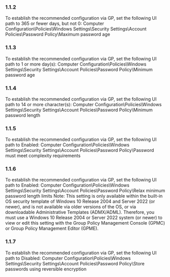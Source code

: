 
### 1.1.2  
To establish the recommended configuration via GP, set the following UI path to 365 or 
fewer days, but not 0: 
Computer Configuration\Policies\Windows Settings\Security Settings\Account 
Policies\Password Policy\Maximum password age 

### 1.1.3  
To establish the recommended configuration via GP, set the following UI path to 1 or more 
day(s): 
Computer Configuration\Policies\Windows Settings\Security Settings\Account 
Policies\Password Policy\Minimum password age 

### 1.1.4  
To establish the recommended configuration via GP, set the following UI path to 14 or 
more character(s): 
Computer Configuration\Policies\Windows Settings\Security Settings\Account 
Policies\Password Policy\Minimum password length 

### 1.1.5  
To establish the recommended configuration via GP, set the following UI path to Enabled: 
Computer Configuration\Policies\Windows Settings\Security Settings\Account 
Policies\Password Policy\Password must meet complexity requirements 

### 1.1.6  
To establish the recommended configuration via GP, set the following UI path to Enabled: 
Computer Configuration\Policies\Windows Settings\Security Settings\Account 
Policies\Password Policy\Relax minimum password length limits 
Note: This setting is only available within the built-in OS security template of Windows 10 
Release 2004 and Server 2022 (or newer), and is not available via older versions of the OS, 
or via downloadable Administrative Templates (ADMX/ADML). Therefore, you must use a 
Windows 10 Release 2004 or Server 2022 system (or newer) to view or edit this setting 
with the Group Policy Management Console (GPMC) or Group Policy Management Editor 
(GPME). 

### 1.1.7  
To establish the recommended configuration via GP, set the following UI path to Disabled: 
Computer Configuration\Policies\Windows Settings\Security Settings\Account 
Policies\Password Policy\Store passwords using reversible encryption 
